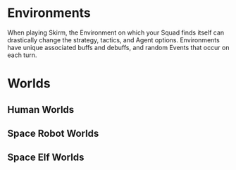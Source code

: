 # Environments

When playing Skirm, the Environment on which your Squad finds itself can drastically change the strategy, tactics, and Agent options. Environments have unique associated buffs and debuffs, and random Events that occur on each turn.

# Worlds

## Human Worlds

## Space Robot Worlds

## Space Elf Worlds
